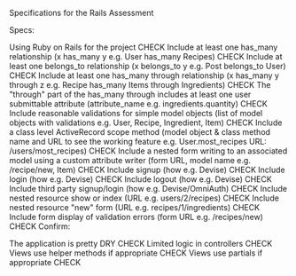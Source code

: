Specifications for the Rails Assessment

Specs:

 Using Ruby on Rails for the project 
  CHECK
 Include at least one has_many relationship (x has_many y e.g. User has_many Recipes)
  CHECK
 Include at least one belongs_to relationship (x belongs_to y e.g. Post belongs_to User)
  CHECK
 Include at least one has_many through relationship (x has_many y through z e.g. Recipe has_many Items through Ingredients)
  CHECK
 The "through" part of the has_many through includes at least one user submittable attribute (attribute_name e.g. ingredients.quantity)
  CHECK
 Include reasonable validations for simple model objects (list of model objects with validations e.g. User, Recipe, Ingredient, Item)
  CHECK
 Include a class level ActiveRecord scope method (model object & class method name and URL to see the working feature e.g. User.most_recipes URL: /users/most_recipes)
  CHECK
 Include a nested form writing to an associated model using a custom attribute writer (form URL, model name e.g. /recipe/new, Item)
  CHECK
 Include signup (how e.g. Devise)
  CHECK
 Include login (how e.g. Devise)
  CHECK
 Include logout (how e.g. Devise)
  CHECK
 Include third party signup/login (how e.g. Devise/OmniAuth)
  CHECK
 Include nested resource show or index (URL e.g. users/2/recipes)
  CHECK
 Include nested resource "new" form (URL e.g. recipes/1/ingredients)
  CHECK
 Include form display of validation errors (form URL e.g. /recipes/new)
  CHECK
Confirm:

 The application is pretty DRY  CHECK
 Limited logic in controllers CHECK
 Views use helper methods if appropriate  CHECK
 Views use partials if appropriate  CHECK